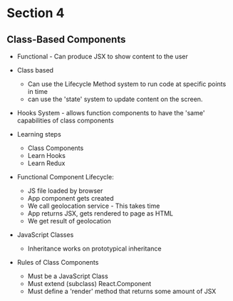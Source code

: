 # Section 4

## Class-Based Components
- Functional - Can produce JSX to show content to the user
- Class based 
    - Can use the Lifecycle Method system to run code at specific points in time
    - can use the 'state' system to update content on the screen.

- Hooks System - allows function components to have the 'same' capabilities of class components

- Learning steps
    - Class Components
    - Learn Hooks
    - Learn Redux

- Functional Component Lifecycle:
    - JS file loaded by browser
    - App component gets created
    - We call geolocation service - This takes time        
    - App returns JSX, gets rendered to page as HTML
    - We get result of geolocation

- JavaScript Classes    
    - Inheritance works on prototypical inheritance

- Rules of Class Components
    - Must be a JavaScript Class
    - Must extend (subclass) React.Component
    - Must define a 'render' method that returns some amount of JSX